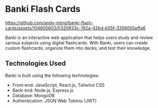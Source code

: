# Banki Flash Cards

https://github.com/andy-mtng/banki-flash-cards/assets/104605803/0320833c-192a-42bd-b55f-3358005effa6

Banki is an interactive web application that helps users study and review various subjects using digital flashcards. With Banki, users can create custom flashcards, organize them into decks, and test their knowledge.

## Technologies Used
Banki is built using the following technologies:
* Front-end: JavaScript, React.js, Tailwind CSS
* Back-end: Node.js, Express.js
* Database: MongoDB
* Authentication: JSON Web Tokens (JWT)

